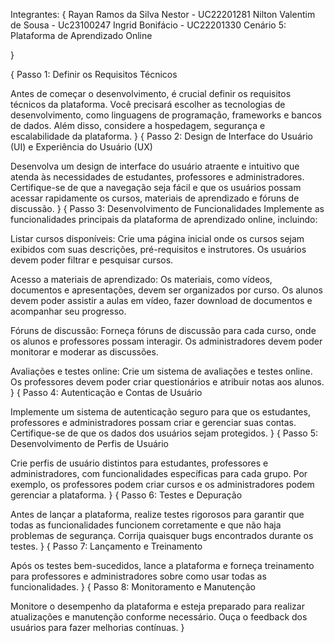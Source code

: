 Integrantes: {
    Rayan Ramos da Silva Nestor - UC22201281
    Nilton Valentim de Sousa - Uc23100247
    Ingrid Bonifácio - UC22201330
    Cenário 5: Plataforma de Aprendizado Online

}

{
    Passo 1: Definir os Requisitos Técnicos

Antes de começar o desenvolvimento, é crucial definir os requisitos técnicos da plataforma. Você precisará escolher as tecnologias de desenvolvimento, como linguagens de programação, frameworks e bancos de dados. Além disso, considere a hospedagem, segurança e escalabilidade da plataforma.
}
{
    Passo 2: Design de Interface do Usuário (UI) e Experiência do Usuário (UX)

Desenvolva um design de interface do usuário atraente e intuitivo que atenda às necessidades de estudantes, professores e administradores. Certifique-se de que a navegação seja fácil e que os usuários possam acessar rapidamente os cursos, materiais de aprendizado e fóruns de discussão.
}
{
    Passo 3: Desenvolvimento de Funcionalidades
Implemente as funcionalidades principais da plataforma de aprendizado online, incluindo:

Listar cursos disponíveis: Crie uma página inicial onde os cursos sejam exibidos com suas descrições, pré-requisitos e instrutores. Os usuários devem poder filtrar e pesquisar cursos.

Acesso a materiais de aprendizado: Os materiais, como vídeos, documentos e apresentações, devem ser organizados por curso. Os alunos devem poder assistir a aulas em vídeo, fazer download de documentos e acompanhar seu progresso.

Fóruns de discussão: Forneça fóruns de discussão para cada curso, onde os alunos e professores possam interagir. Os administradores devem poder monitorar e moderar as discussões.

Avaliações e testes online: Crie um sistema de avaliações e testes online. Os professores devem poder criar questionários e atribuir notas aos alunos.
}
{
Passo 4: Autenticação e Contas de Usuário

Implemente um sistema de autenticação seguro para que os estudantes, professores e administradores possam criar e gerenciar suas contas. Certifique-se de que os dados dos usuários sejam protegidos.
}
{
    Passo 5: Desenvolvimento de Perfis de Usuário

Crie perfis de usuário distintos para estudantes, professores e administradores, com funcionalidades específicas para cada grupo. Por exemplo, os professores podem criar cursos e os administradores podem gerenciar a plataforma.
}
{
    Passo 6: Testes e Depuração

Antes de lançar a plataforma, realize testes rigorosos para garantir que todas as funcionalidades funcionem corretamente e que não haja problemas de segurança. Corrija quaisquer bugs encontrados durante os testes.
}
{
    Passo 7: Lançamento e Treinamento

Após os testes bem-sucedidos, lance a plataforma e forneça treinamento para professores e administradores sobre como usar todas as funcionalidades.
}
{
    Passo 8: Monitoramento e Manutenção

Monitore o desempenho da plataforma e esteja preparado para realizar atualizações e manutenção conforme necessário. Ouça o feedback dos usuários para fazer melhorias contínuas.
}
